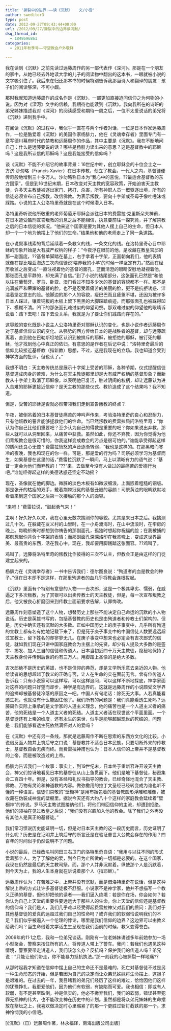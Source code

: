 ```yaml
---
title: '撕裂中的边界 ——读《沉默》   文/小雪'
author: sweditor3
type: post
date: 2012-09-27T09:43:44+00:00
url: /2012/09/27/撕裂中的边界读沉默/
dsq_thread_id:
  - 1848696861
categories:
  - 2011年秋季号——守望教会户外敬拜

---
```

我在读到《沉默》之前先读过远藤周作的另一部代表作《深河》。那是在一个朋友的家中，从她已经去外地读大学的儿子的阅读物中翻出的这本书，一眼就被小说的文字吸引住了。我后来在归还那本书的时候特别告诉我那当诗人和翻译的朋友：孩子们的阅读够深，不可小觑。

那时我就知道远藤周作的成名作是《沉默》，一部更加直接追问信仰之为何物的小说。因为对《深河》文字的信赖，我期待也能读到《沉默》。我向我所在的诗班的弟兄姊妹描述我对《深河》的阅读感受和期待一周之后，一位不太爱说话的弟兄将《沉默》递到我手中。

在阅读《沉默》的过程中，我似乎一直在与两个作者对话，一位是日本作家远藤周作，一位是酷爱着《沉默》的美国作家杨腓力，他在《灵魂幸存者》里面专门有一章写德川幕府时代的禁教和远藤周作的作品，其中主要是《沉默》。我在不断地问自己：什么是远藤要说的话？哪些是杨腓力读出来的意思？这是基督教中的耶稣吗？这是我所认信的耶稣吗？这是我能接受的信仰吗？

谈《沉默》不能不介绍它的故事背景：16世纪中叶，创立耶稣会的十位会士之一方济·沙勿略（Francis Xavier）在日本传教，创立了教会。一代人之内，基督徒便传奇般地增到三十多万人。沙勿略称日本为“我心中的喜悦，??最适合基督教的东方国家”。但是到16世纪末期，日本改变对天主教的宽容政策，开始迫害天主教徒，许多天主教徒被逐出家门、拷打、杀害，所有神职人员一概驱逐出境，所有的信徒必须宣布自己叛教，改信佛教。为表示叛教，要向十字架或圣母子像吐唾沫或踩踏。小说的主人公洛特里奇就是在这个时候潜入日本。

洛特里奇听说他所敬重的老师葡萄牙耶稣会派往日本的费雷拉·克里斯朵夫神甫，在日本遭受酷刑宣誓叛教的消息之后不能相信，执意要前往一探究竟，并了解禁教之后的日本信徒的状况。“他来这个国家是要为其他人摆上自己的生命，但日本人却一个一个地为他摆上了他们的生命。”结果他和他的老师走上了同一条道路。

在小说叙事线索的背后延续着一条教义的线，一条文化的线。在洛特里奇心目中耶稣的形象开始是大有威严权柄的样子：“今夜浮在眼前的他，是收藏在教皇宫邸的那一副面庞，??基督单脚踏在墓上，右手拿着十字架，正面朝向我们，他的表情就像在提比哩亚海边三次向信徒说‘喂养我的小羊’的时候一样坚定有力。”然而在经历收监之后变成“一直注视着他的基督的面孔，蓝而清澄的眼睛安慰地凝视着他，那张面孔是平静的，却充满了自信。”到了小说的结尾部分，这张面孔已然是“和他以往在葡萄牙、罗马、卧亚、澳门看过不知多少次的基督的容貌都不一样。那不是充满威严和荣耀的基督的脸，也不是忍受着痛苦的美丽的脸，更不是抗拒诱惑、洋溢着坚定意志的脸。他脚边的那个人的容貌，瘦巴巴而且疲惫不堪，还因为被许多日本人踩过，镶着铜板的木板上留下黑黑的大脚踩踏痕迹，而那张面孔也被踩得凹下、模糊不清。凹下的那张面孔难过似的仰望司祭。那双难过似的仰望他的眼睛诉说着：踏下去吧！踏下去没关系，我就是为了要让你们践踏而存在的。”

这容貌的变化既是小说主人公洛特里奇对耶稣认识的变化，也是小说作者远藤周作对于基督信仰认识的变化。从强势的西方传给日本的是战胜者的基督，却与远藤疏离着，直到他在巴勒斯坦地区认识到被排斥的耶稣，被拒绝的耶稣，被钉死的耶稣，他才找到他心中真正的依归。有意思的是作者在后记中说：“洛特里奇最后的信仰比较接近基督教（指新教）思想，不过，这是我现在的立场。我也知道会受到神学方面的批评，但也认了。”

我想不明白：天主教传统总是展示十字架上受苦的耶稣，各种节期，仪式提醒信徒基督道成肉身的苦难，为什么在天主教徒那里却是大有威严权柄的基督形象？而新教从十字架上取消了耶稣像，以表明他已复活，胜过阴间的权柄，却让远藤认为进入苦难的耶稣更接近信仰？是天主教的那些仪式、教阶造成了这个结果吗？我不知道。

但是，受苦的耶稣是否就必然带领我们走到宣告叛教的终点？

午夜，被倒吊着的日本基督徒痛苦的呻吟声传来，考验洛特里奇的良心和忍耐力，只有他叛教的誓言能够拯救他们的性命。当已然叛教的费雷拉质问洛特里奇：“你认为你自己比他们重要吧？至少认为自己的得救是重要的吧？你如果说出弃教，那些人就可以从洞里回来，从痛苦中获救。虽然如此，你还不弃教，因为你觉得为他们背叛教会是很可惜的，你我这样变成教会的污点是很可怕的。”谁能承受得起这样的质问还良心无愧？费雷拉愤怒的声音逐渐转弱，“我也是这样的。在那黑暗而寒冷的夜晚，我也和现在的你一样。可是，那是爱的行为吗？司祭必须学习为基督而生，如果基督在这里的话，”费雷拉沉默了一瞬间，马上以清晰有力的语气说：“基督一定会为他们而弃教的！”??“来，去做至今没有人做过的最痛苦的爱德行为吧。”谁能经得起这样的美德诱惑还坚定不动摇？

现在，圣像就在他的脚边。微脏的淡色木板有如微波细浪，上面嵌着粗糙的铜版。那是张开的枯瘦的双手，戴着荆棘冠冕的基督丑陋的容颜！司祭黄浊的眼睛默默地看着来到这个国家之后第一次接触的那个人的面容。

“来吧！”费雷拉说，“鼓起勇气来！”

主啊！好久好久以来，我在心里无数次揣测你的容貌。尤其是来日本之后。我揣测过几十次。在躲藏在友义村的山里时，在一小舟渡海时，在山中流浪时，在牢房的晚上。每晚祈祷时都想到你祷告的那副面孔，孤独时想起你祝福的脸；在我被捕的那刻想起你背负十字架的表情；而那副面孔深深烙印在我灵魂上，变成这世界最美、最高贵的东西，活在我心中。现在，我却要用脚践踏这张面容。??鸡叫了。

鸡叫了。远藤将洛特里奇的叛教比作彼得的三次不认主，但教会正是由这样的门徒建立起来的。

杨腓力在《灵魂幸存者》一书中告诉我们：德尔图良说：“殉道者的血是教会的种子。”但在日本却不是这样，在那里殉道者的血几乎将教会连根拔起。

《沉默》里面有个特别有意思的人物——吉次郎，这是一个极其卑劣、懦弱，在威逼之下多次叛教，为了赏银可以出卖传教士的天主教徒，但是，每一次宣布叛教之后，他又被良心折磨回来到传教士面前要求告解，认罪悔改。

远藤周作刻意塑造了这个人物，想替历史上那些不能决定自己命运的沉默的小人物说话。历史是英雄书写的，包括基督教的历史也是由殉道者和传教士们架构的。但是，历史中确实还有沉默的大多数。正如中国历史上的庚子事变中，几乎所有殉道的宣教士都有名有姓地记载下来了，但是死于庚子事变中的中国信徒人数要远远超过宣教士，留下姓名的却寥寥无几。在庚子事变中想来也必定会有吉次郎式的信徒，就如我们现在只讲中国家庭教会为主摆上的先贤，却少有人提及大多数的是签字、揭发、加入三自的信徒和传道人。日本当初近四十万天主教徒，隐秘地保持了天主教身份并传到后世的约有三万人。用脚踏上圣像的是绝大多数。

吉次郎绝不是历史的英雄，也不是信仰的典范，却是文学所乐意去亲近的人物。他给读者的思想超越了教义的正确与否，让人在生命的实在面前无言。曾有位传道人告诉我：只有小说家可以这样写，可以这样追问，可以这样不断地探底，神学家面对这样的问题只好望而却步，神学是有边界的。这就是远藤周作的小说颇受文学界的追捧却被基督徒冷落的原因之一吧。中国人有句老话：除死无大事。人若真能看透生死，也就没有什么能困住他了。我们所有的问题是：我们真能看透生死吗？远藤周作实际上秉承的是文学家的人道主义理念，他的痛苦也是一个人道主义者的痛苦，他的死结是一个人道主义者的死结。人道主义者活在现世这个平面里面。一个基督徒还有上帝的维度，还有永生的来世，似乎是能够超越现世的死结的，问题是：我们能够看透生死依然满怀对人的爱吗？

在《沉默》中还有另一条线，那就是远藤周作不断在思索的东西方文化的比较。小说借反面人物井上筑后守之口说：基督教并不适合日本民族，只要切断外来的传教士，基督教自会无疾而终。而费雷拉神甫也认为：日本人信仰的上帝并不是基督教的上帝，而是被改造过的上帝。

杨腓力告诉我们一个故事：事实上，到19世纪末，日本终于重新容许开设天主教会，神父们惊讶地看见日本的基督徒从山上鱼贯而下。他们是地下基督徒，秘密集会二百四十年。但是，没有圣经和礼仪书指导的教会，已经奇怪地混合了天主教、佛教、万物有灵论和神道教的内容。做弥撒用的拉丁文圣经已经转变成为谁也听不懂的一种语言。信徒们崇敬的“壁橱神”是用布捆包着的基督教圆形浮雕和雕像，被收藏在伪装成神龛的壁橱里。据说今天还有大约八十个这样的家庭教会延续着“壁橱神”的传说。罗马天主教试图接纳他们，将他们带回信仰的主流，却遭到拒绝。他们的领袖在见过教皇之后说：“我们没有兴趣加入他的教会。除了我们之外再没有其他人是真正的基督徒。”

我们常习惯说历史能证明一切，但是对日本天主教的这一段历史而言，历史证明了什么呢？历史是在证明井上筑后守的断言还是在验证普世大公教会存在的作用？四百年的时间似乎仍然说明不了问题。

小说的最后，已经改名叫冈田三右卫门的洛特里奇自语：“我用与以往不同的形式爱着那个人。为了了解他的爱，到今日为止所做的一切都是必要的。在这个国家，我现在仍然是最后的天主教司祭。而，那个人并非沉默着。纵使那个人是沉默着，到今天为止，我的人生本身就在诉说着那个人（指耶稣）。”

远藤周作认为：在苦难之中，上帝并没有沉默，而是借洛特里奇在说话，但是这种解说上帝的方式让许多基督徒极不舒服。小说家不是神学家，他并不想描写一个教义正确的基督，但他却把他的读者——我们逼入绝境：若是你在场，你会如何？若你认为自己上天堂的重要性要远远大于那些人的生命，你上天堂的信仰还是基督教的信仰吗？我们是人，我们几乎难以经受得起费雷拉神父对我们的质问：我们对于其他基督徒的爱真的远超过我们自己的性命吗？或许我们的软弱恰说明我们的不足？我们似乎被逼入一个伦理的悖论，哪里是我们信仰的边界？这边界可以由教义给我们吗？当生命借着文学活生生呈现在我们面前的时候，教义变得苍白。

2009年的11·1之后，我和一位弟兄谈话。刚刚有一位老姊妹讲述多年前她参加一场小型聚会，警察来按住所有的人，将传道人带上了警车。我问：若我们也遇见这种情境，警察要带走讲道人，我们该怎么办？反抗吗？保护我们的传道人吗？弟兄说：“只能让他们带走，你不能暴力抵抗执法。”那一刻我的心被撕裂一样地痛??

从那时起我才知道在信仰中摆上自己的生命还不是最难的，死亡对基督徒不过是另一种生命形态的开始，但是若因为自己的决定而让众弟兄姊妹将生命摆上，这担子是艰难的。在过去的一年，我目睹我的弟兄们经历了这样的难过，恰恰因他们这样的犹豫挣扎，我更爱他们，因为他们有软弱，有缺陷而可爱。我也相信：即或有人软弱，有不足甚至跌倒，神是信实的，他必不撇弃我们，我们的软弱，错误甚至犯罪无损神的伟大，也不能改变神在历史中的计划。虽然都是将众弟兄姊妹的生命摆放在祭坛之上，我喜欢做决定时心里缩紧了的那一个更胜过斩钉截铁的那一个。求神怜悯我的小信吧。

[《沉默》（日）远藤周作著，林永福译，南海出版公司出版]